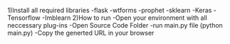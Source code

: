 1)Install all required libraries
	-flask
	-wtforms
	-prophet
	-sklearn
	-Keras
	-Tensorflow
	-Imblearn
2)How to run
	-Open your environment with all neccessary plug-ins
	-Open Source Code Folder
	-run main.py file (python main.py)
	-Copy the generted URL in your browser
